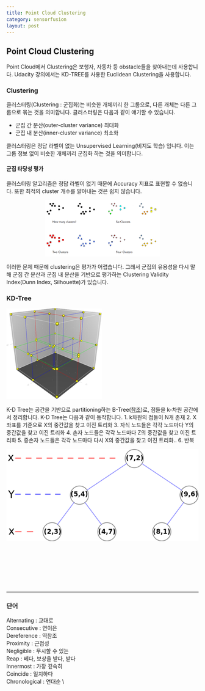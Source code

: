 ```yaml
---
title: Point Cloud Clustering
category: sensorfusion
layout: post
---
```


## Point Cloud Clustering
Point Cloud에서 Clustering은 보행자, 자동차 등 obstacle들을 찾아내는데 사용합니다. Udacity 강의에서는 KD-TREE를 사용한 Euclidean Clustering을 사용합니다.

### Clustering
클러스터링(Clustering : 군집화)는 비슷한 개체끼리 한 그룹으로, 다른 개체는 다른 그룹으로 묶는 것을 의미합니다. 클러스터링은 다음과 같이 얘기할 수 있습니다.
* 군집 간 분산(outer-cluster variance) 최대화
* 군집 내 분산(inner-cluster variance) 최소화

클러스터링은 정답 라벨이 없는 Unsupervised Learning(비지도 학습) 입니다. 이는 그룹 정보 없이 비슷한 개체끼리 군집화 하는 것을 의미합니다.

#### 군집 타당성 평가
클러스터링 알고리즘은 정답 라벨이 없기 때문에 Accuracy 지표로 표현할 수 없습니다. 또한 최적의 cluster 개수를 알아내는 것은 쉽지 않습니다.
<p align="center"><img src="/assets/img/sensorfusion/clustering.jpg" width="60%" height="40%"></p>
이러한 문제 때문에 clustering은 평가가 어렵습니다. 그래서 군집의 유용성을 다시 말해 군집 간 분산과 군집 내 분산을 기반으로 평가하는 Clustering Validity Index(Dunn Index, Silhouette)가 있습니다.

### KD-Tree
<p><img src="/assets/img/sensorfusion/KDTree.jpg"></p>
K-D Tree는 공간을 기반으로 partitioning하는 B-Tree(<a href="/2023/01/Tree.html">참조</a>)로, 점들을 k-차원 공간에서 정리합니다. K-D Tree는 다음과 같이 동작합니다.
1. k차원의 점들이 N개 존재
2. X좌표를 기준으로 X의 중간값을 찾고 이진 트리화
3. 자식 노드들은 각각 노드마다 Y의 중간값을 찾고 이진 트리화
4. 손자 노드들은 각각 노드마다 Z의 중간값을 찾고 이진 트리화
5. 증손자 노드들은 각각 노드마다 다시 X의 중간값을 찾고 이진 트리화.. 
6. 반복
<p><img src="/assets/img/sensorfusion/BinaryTree.jpg"></p>


<br><br><br><br><br><br>

---
### 단어
Alternating : 교대로 \
Consecutive : 연이은 \
Dereference : 역참조 \
Proximity : 근접성 \
Negligible : 무시할 수 있는 \
Reap : 베다, 보상을 받다, 받다 \
Innermost : 가장 깊숙히 \
Coincide : 일치하다 \
Chronological : 연대순 \
